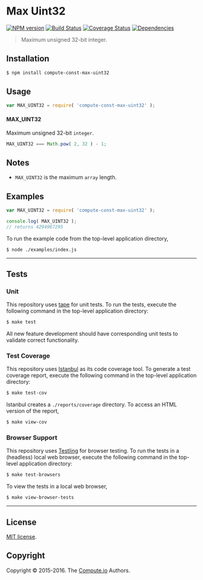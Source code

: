 Max Uint32
===
[![NPM version][npm-image]][npm-url] [![Build Status][build-image]][build-url] [![Coverage Status][coverage-image]][coverage-url] [![Dependencies][dependencies-image]][dependencies-url]

> Maximum unsigned 32-bit integer.


## Installation

``` bash
$ npm install compute-const-max-uint32
```


## Usage

``` javascript
var MAX_UINT32 = require( 'compute-const-max-uint32' );
```

#### MAX_UINT32

Maximum unsigned 32-bit `integer`. 

``` javascript
MAX_UINT32 === Math.pow( 2, 32 ) - 1;
```


## Notes

-	`MAX_UINT32` is the maximum `array` length.


## Examples

``` javascript
var MAX_UINT32 = require( 'compute-const-max-uint32' );

console.log( MAX_UINT32 );
// returns 4294967295
```

To run the example code from the top-level application directory,

``` bash
$ node ./examples/index.js
```


---
## Tests

### Unit

This repository uses [tape][tape] for unit tests. To run the tests, execute the following command in the top-level application directory:

``` bash
$ make test
```

All new feature development should have corresponding unit tests to validate correct functionality.


### Test Coverage

This repository uses [Istanbul][istanbul] as its code coverage tool. To generate a test coverage report, execute the following command in the top-level application directory:

``` bash
$ make test-cov
```

Istanbul creates a `./reports/coverage` directory. To access an HTML version of the report,

``` bash
$ make view-cov
```


### Browser Support

This repository uses [Testling][testling] for browser testing. To run the tests in a (headless) local web browser, execute the following command in the top-level application directory:

``` bash
$ make test-browsers
```

To view the tests in a local web browser,

``` bash
$ make view-browser-tests
```

<!-- [![browser support][browsers-image]][browsers-url] -->


---
## License

[MIT license](http://opensource.org/licenses/MIT). 


## Copyright

Copyright &copy; 2015-2016. The [Compute.io][compute-io] Authors.


[npm-image]: http://img.shields.io/npm/v/compute-const-max-uint32.svg
[npm-url]: https://npmjs.org/package/compute-const-max-uint32

[build-image]: http://img.shields.io/travis/const-io/max-uint32/master.svg
[build-url]: https://travis-ci.org/const-io/max-uint32

[coverage-image]: https://img.shields.io/codecov/c/github/const-io/max-uint32/master.svg
[coverage-url]: https://codecov.io/github/const-io/max-uint32?branch=master

[dependencies-image]: http://img.shields.io/david/const-io/max-uint32.svg
[dependencies-url]: https://david-dm.org/const-io/max-uint32

[dev-dependencies-image]: http://img.shields.io/david/dev/const-io/max-uint32.svg
[dev-dependencies-url]: https://david-dm.org/dev/const-io/max-uint32

[github-issues-image]: http://img.shields.io/github/issues/const-io/max-uint32.svg
[github-issues-url]: https://github.com/const-io/max-uint32/issues

[tape]: https://github.com/substack/tape
[istanbul]: https://github.com/gotwarlost/istanbul
[testling]: https://ci.testling.com

[compute-io]: https://github.com/compute-io